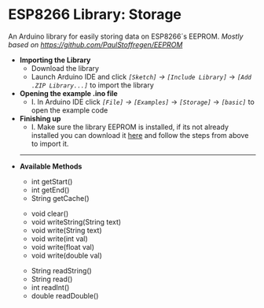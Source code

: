 # ESP8266 Library: Storage
An Arduino library for easily storing data on ESP8266´s EEPROM.
*Mostly based on https://github.com/PaulStoffregen/EEPROM*

 - **Importing the Library**
	+ Download the library
	+ Launch Arduino IDE and click *`[Sketch]`* *->* *`[Include Library]`* -> *`[Add .ZIP Library...]`* to import the library
- **Opening the example .ino file**
	+ I. In Arduino IDE click *`[File]`* *->* *`[Examples]`* -> *`[Storage]`* -> *`[basic]`* to open the example code
- **Finishing up**
	+ I. Make sure the library EEPROM is installed, if its not already installed you can download it [here](https://github.com/PaulStoffregen/EEPROM) and follow the steps from above to import it.
	---
- **Available Methods**
	>
	- int getStart()
	- int getEnd()
	- String getCache()
	>
	- void clear()
	- void writeString(String text)
	- void write(String text)
	- void write(int val)
	- void write(float val)
	- void write(double val)
	>
	- String  readString()
	- String  read()
	- int  readInt()
	- double  readDouble()
